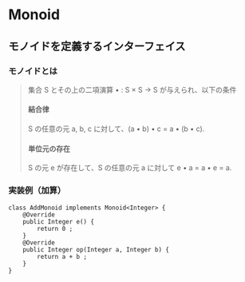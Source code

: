 # Monoid
## モノイドを定義するインターフェイス

### モノイドとは
> 集合 S とその上の二項演算 • : S × S → S が与えられ、以下の条件 <br>
> #### 結合律
> S の任意の元 a, b, c に対して、(a • b) • c = a • (b • c).
> #### 単位元の存在
> S の元 e が存在して、S の任意の元 a に対して e • a = a • e = a.

### 実装例（加算）
```
class AddMonoid implements Monoid<Integer> {
    @Override
    public Integer e() {
        return 0 ;
    }
    @Override
    public Integer op(Integer a, Integer b) {
        return a + b ;
    }
}
```
